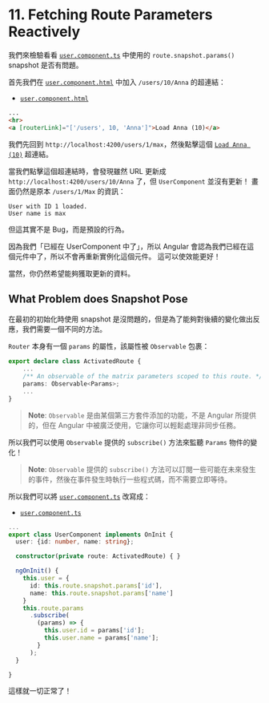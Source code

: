 # 11. Fetching Route Parameters Reactively

我們來檢驗看看 [`user.component.ts`](../../routing-app/src/app/users/user/user.component.ts) 中使用的 `route.snapshot.params()` snapshot 是否有問題。

首先我們在 [`user.component.html`](../../routing-app/src/app/users/user/user.component.html) 中加入 `/users/10/Anna` 的超連結：

- [`user.component.html`](../../routing-app/src/app/users/user/user.component.html)

```html
...
<hr>
<a [routerLink]="['/users', 10, 'Anna']">Load Anna (10)</a>
```

我們先回到 `http://localhost:4200/users/1/max`，然後點擊這個 [`Load Anna (10)`](http://localhost:4200/users/10/Anna) 超連結。

當我們點擊這個超連結時，會發現雖然 URL 更新成 `http://localhost:4200/users/10/Anna` 了，但 `UserComponent` 並沒有更新！ 畫面仍然是原本 `/users/1/Max` 的資訊：

```
User with ID 1 loaded.
User name is max
```

但這其實不是 Bug，而是預設的行為。

因為我們「已經在 UserComponent 中了」，所以 Angular 會認為我們已經在這個元件中了，所以不會再重新實例化這個元件。 這可以使效能更好！

當然，你仍然希望能夠獲取更新的資料。

## What Problem does Snapshot Pose

在最初的初始化時使用 snapshot 是沒問題的，但是為了能夠對後續的變化做出反應，我們需要一個不同的方法。

`Router` 本身有一個 `params` 的屬性，該屬性被 `Observable` 包裹：

```ts
export declare class ActivatedRoute {
    ...
    /** An observable of the matrix parameters scoped to this route. */
    params: Observable<Params>;
    ...
}
```

> **Note**:
> `Observable` 是由某個第三方套件添加的功能，不是 Angular 所提供的，但在 Angular 中被廣泛使用，它讓你可以輕鬆處理非同步任務。

所以我們可以使用 `Observable` 提供的 `subscribe()` 方法來監聽 `Params` 物件的變化！

> **Note**:
> `Observable` 提供的 `subscribe()` 方法可以訂閱一些可能在未來發生的事件，然後在事件發生時執行一些程式碼，而不需要立即等待。

所以我們可以將 [`user.component.ts`](../../routing-app/src/app/users/user/user.component.ts) 改寫成：

- [`user.component.ts`](../../routing-app/src/app/users/user/user.component.ts)

```ts
...
export class UserComponent implements OnInit {
  user: {id: number, name: string};

  constructor(private route: ActivatedRoute) { }

  ngOnInit() {
    this.user = {
      id: this.route.snapshot.params['id'],
      name: this.route.snapshot.params['name']
    }
    this.route.params
      .subscribe(
        (params) => {
          this.user.id = params['id'];
          this.user.name = params['name'];
        }
      );
  }

}
```

這樣就一切正常了！